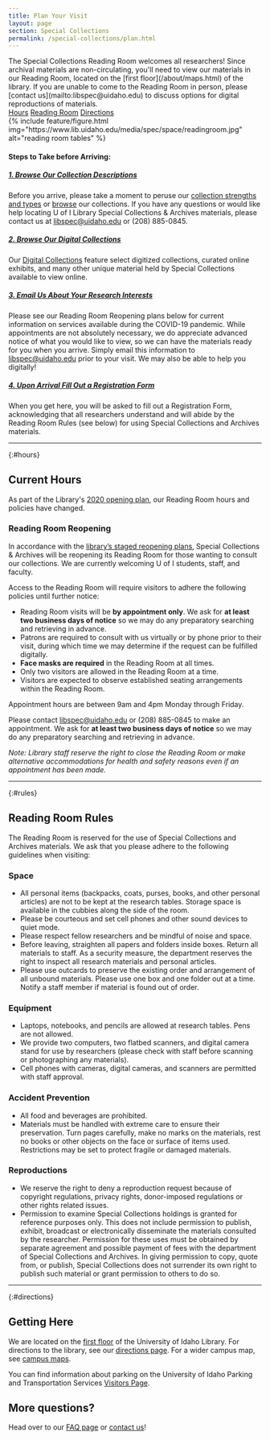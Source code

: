 ```yaml
---
title: Plan Your Visit
layout: page
section: Special Collections
permalink: /special-collections/plan.html
---
```


<div class="row">
<div class="col-md-6 align-self-center" markdown="1">
The Special Collections Reading Room welcomes all researchers! Since archival materials are non-circulating, you'll need to view our materials in our Reading Room, located on the [first floor](/about/maps.html) of the library. If you are unable to come to the Reading Room in person, please [contact us](mailto:libspec@uidaho.edu) to discuss options for digital reproductions of materials.
<div class="text-center">
  <a href="#hours" class="btn btn-outline-payette-blue m-1">Hours</a>
  <a href="#rules" class="btn btn-outline-payette-blue m-1">Reading Room</a>
  <a href="#directions" class="btn btn-outline-payette-blue m-1">Directions</a>
</div>
</div>
<div class="col-md-6">
{% include feature/figure.html img="https://www.lib.uidaho.edu/media/spec/space/readingroom.jpg" alt="reading room tables" %}
</div>
</div>

<div class="row justify-content-center">
  <div class="col-md-8 my-4">
    <h4>Steps to Take before Arriving:</h4>
    <div id="accordion">
      <div class="card mt-3 mb-2">
        <div class="card-header">
          <h5 class="mb-0">
            <a class="collapsed card-link" data-toggle="collapse" href="#collapseOne"> 1. Browse Our Collection Descriptions
              <span class="fas fa-chevron-down smalltxt"></span>
            </a>
          </h5>
        </div>
        <div id="collapseOne" class="collapse" data-parent="#accordion">
          <div class="card-body">
            <p> Before you arrive, please take a moment to peruse our
              <a href="description.html">collection strengths and types</a> or 
              <a href="browse.html">browse</a> our collections. If you have any questions or would like help locating U of I Library Special Collections &amp;
              Archives materials, please contact us at
              <a href="mailto:libspec@uidaho.edu">libspec@uidaho.edu</a> or (208) 885-0845. </p>
          </div>
          <!--end card-body-->
        </div>
        <!--end collapse-->
      </div>
      <!--end card-->
      <div class="card mt-3 mb-2">
        <div class="card-header">
          <h5 class="mb-0">
            <a class="collapsed card-link" data-toggle="collapse" href="#collapseTwo"> 2. Browse Our Digital Collections
              <span class="fas fa-chevron-down smalltxt"></span>
            </a>
          </h5>
        </div>
        <div id="collapseTwo" class="collapse" data-parent="#accordion">
          <div class="card-body">
            <p> Our 
              <a href="https://www.lib.uidaho.edu/digital/">Digital Collections</a> feature select digitized collections, curated online exhibits, and many other unique material held by Special Collections available to view online. </p>
          </div>
          <!--end card-body-->
        </div>
        <!--end collapse-->
      </div>
      <!--end card-->
      <div class="card mt-3 mb-2">
        <div class="card-header">
          <h5 class="mb-0">
            <a class="collapsed card-link" data-toggle="collapse" href="#collapseThree"> 3. Email Us About Your Research Interests
              <span class="fas fa-chevron-down smalltxt"></span>
            </a>
          </h5>
        </div>
        <div id="collapseThree" class="collapse" data-parent="#accordion">
          <div class="card-body">
            <p> Please see our Reading Room Reopening plans below for current information on services available during the COVID-19 pandemic. While appointments are not absolutely necessary, we do appreciate advanced notice of what you would like to view, so we can have the materials ready for you when you arrive. Simply email this information to
              <a href="mailto:libspec@uidaho.edu">libspec@uidaho.edu</a> prior to your visit. We may also be able to help you digitally! </p>
          </div>
          <!--end card-body-->
        </div>
        <!--end collapse-->
      </div>
      <!--end card-->
      <div class="card mt-3 mb-2">
        <div class="card-header">
          <h5 class="mb-0">
            <a class="collapsed card-link" data-toggle="collapse" href="#collapseFour"> 4. Upon Arrival Fill Out a Registration Form
              <span class="fas fa-chevron-down smalltxt"></span>
            </a>
          </h5>
        </div>
        <div id="collapseFour" class="collapse" data-parent="#accordion">
          <div class="card-body">
            <p>When you get here, you will be asked to fill out a Registration Form, acknowledging that all researchers
              understand and will abide by the Reading Room Rules (see below) for using Special Collections and Archives materials. </p>
          </div>
          <!--end card-body-->
        </div>
        <!--end collapse-->
      </div>
      <!--end card-->
    </div>
    <!--end accordion-->
  </div>
</div>

 ---

{:#hours}
## Current Hours

As part of the Library's [2020 opening plan](/covid10/impact.html), our Reading Room hours and policies have changed.

<div class="border border-warning rounded p-4 my-3" markdown="1">

### Reading Room Reopening 

In accordance with the [library’s staged reopening plans](https://www.lib.uidaho.edu/media/about/LibraryReopeningExternal070620.pdf), Special Collections & Archives will be reopening its Reading Room for those wanting to consult our collections.
We are currently welcoming U of I students, staff, and faculty. 

Access to the Reading Room will require visitors to adhere the following policies until further notice: 

- Reading Room visits will be **by appointment only**. We ask for **at least two business days of notice** so we may do any preparatory searching and retrieving in advance. 
- Patrons are required to consult with us virtually or by phone prior to their visit, during which time we may determine if the request can be fulfilled digitally. 
- **Face masks are required** in the Reading Room at all times. 
- Only two visitors are allowed in the Reading Room at a time. 
- Visitors are expected to observe established seating arrangements within the Reading Room. 

Appointment hours are between 9am and 4pm Monday through Friday. 

Please contact <libspec@uidaho.edu> or (208) 885-0845 to make an appointment. 
We ask for **at least two business days of notice** so we may do any preparatory searching and retrieving in advance. 

*Note: Library staff reserve the right to close the Reading Room or make alternative accommodations for health and safety reasons even if an appointment has been made.*

</div>

---

{:#rules}
## Reading Room Rules

The Reading Room is reserved for the use of Special Collections and Archives materials. We ask that you please adhere to the following guidelines when visiting:

### Space

- All personal items (backpacks, coats, purses, books, and other personal articles) are not to be kept at the research tables. Storage space is available in the cubbies along the side of the room.
- Please be courteous and set cell phones and other sound devices to quiet mode.
- Please respect fellow researchers and be mindful of noise and space.
- Before leaving, straighten all papers and folders inside boxes. Return all materials to staff. As a security measure, the department reserves the right to inspect all research materials and personal articles.
- Please use outcards to preserve the existing order and arrangement of all unbound materials. Please use one box and one folder out at a time. Notify a staff member if material is found out of order.

### Equipment

- Laptops, notebooks, and pencils are allowed at research tables. Pens are not allowed.
- We provide two computers, two flatbed scanners, and digital camera stand for use by researchers (please check with staff before scanning or photographing any materials).
- Cell phones with cameras, digital cameras, and scanners are permitted with staff approval.

### Accident Prevention

- All food and beverages are prohibited.
- Materials must be handled with extreme care to ensure their preservation. Turn pages carefully, make no marks on the materials, rest no books or other objects on the face or surface of items used. Restrictions may be set to protect fragile or damaged materials.

### Reproductions

- We reserve the right to deny a reproduction request because of copyright regulations, privacy rights, donor-imposed regulations or other rights related issues.
- Permission to examine Special Collections holdings is granted for reference purposes only. This does not include permission to publish, exhibit, broadcast or electronically disseminate the materials consulted by the researcher. Permission for these uses must be obtained by separate agreement and possible payment of fees with the department of Special Collections and Archives. In giving permission to copy, quote from, or publish, Special Collections does not surrender its own right to publish such material or grant permission to others to do so.

---

{:#directions}
## Getting Here

We are located on the [first floor](/about/maps.html) of the University of Idaho Library. 
For directions to the library, see our [directions page](/about/directions.html). 
For a wider campus map, see [campus maps](https://www.uidaho.edu/infrastructure/facilities/aes/campus-maps). 

You can find information about parking on the University of Idaho Parking and Transportation Services [Visitors Page](https://www.uidaho.edu/infrastructure/parking/visitors-community/visitors).

## More questions? 

Head over to our [FAQ page](/special-collections/faq.html) or [contact us](/special-collections/about.html)!
